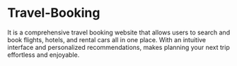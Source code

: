 # Travel-Booking
It is a comprehensive travel booking website that allows users to search and book flights, hotels, and rental cars all in one place. With an intuitive interface and personalized recommendations, makes planning your next trip effortless and enjoyable.
